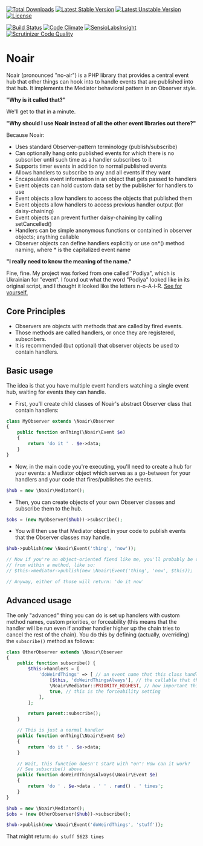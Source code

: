 [![Total Downloads](https://poser.pugx.org/garrettw/noair/downloads.svg)](https://packagist.org/packages/garrettw/noair) [![Latest Stable Version](https://poser.pugx.org/garrettw/noair/v/stable.svg)](https://packagist.org/packages/garrettw/noair) [![Latest Unstable Version](https://poser.pugx.org/garrettw/noair/v/unstable.svg)](https://packagist.org/packages/garrettw/noair) [![License](https://poser.pugx.org/garrettw/noair/license.svg)](https://packagist.org/packages/garrettw/noair)

[![Build Status](https://travis-ci.org/garrettw/noair.svg?branch=master)](https://travis-ci.org/garrettw/noair) [![Code Climate](https://codeclimate.com/github/garrettw/noair/badges/gpa.svg)](https://codeclimate.com/github/garrettw/noair) [![SensioLabsInsight](https://img.shields.io/sensiolabs/i/fc0bc904-ef77-4ed4-b474-8ce3db9a4cc2.svg)](https://insight.sensiolabs.com/projects/fc0bc904-ef77-4ed4-b474-8ce3db9a4cc2) [![Scrutinizer Code Quality](https://scrutinizer-ci.com/g/garrettw/noair/badges/quality-score.png?b=master)](https://scrutinizer-ci.com/g/garrettw/noair/?branch=master)

Noair
======

Noair (pronounced "no-air") is a PHP library that provides a central event hub
that other things can hook into to handle events that are published into that hub.
It implements the Mediator behavioral pattern in an Observer style.

**"Why is it called that?"**

We'll get to that in a minute.

**"Why should I use Noair instead of all the other event libraries out there?"**

Because Noair:
- Uses standard Observer-pattern terminology (publish/subscribe)
- Can optionally hang onto published events for which there is no subscriber until such time as a handler subscribes to it
- Supports timer events in addition to normal published events
- Allows handlers to subscribe to any and all events if they want
- Encapsulates event information in an object that gets passed to handlers
- Event objects can hold custom data set by the publisher for handlers to use
- Event objects allow handlers to access the objects that published them
- Event objects allow handlers to access previous handler output (for daisy-chaining)
- Event objects can prevent further daisy-chaining by calling setCancelled()
- Handlers can be simple anonymous functions or contained in observer objects; anything callable
- Observer objects can define handlers explicitly or use on*() method naming, where * is the capitalized event name

**"I really need to know the meaning of the name."**

Fine, fine. My project was forked from one called "Podiya", which is Ukrainian for
"event". I found out what the word "Podiya" looked like in its original script,
and I thought it looked like the letters n-o-A-i-R.
[See for yourself.](https://translate.google.com/#en/uk/event)

Core Principles
-------
- Observers are objects with methods that are called by fired events.
- Those methods are called handlers, or once they are registered, subscribers.
- It is recommended (but optional) that observer objects be used to contain handlers.

Basic usage
-------
The idea is that you have multiple event handlers watching a single event hub, waiting for events they can handle.

- First, you'll create child classes of Noair's abstract Observer class that contain handlers:
```php
class MyObserver extends \Noair\Observer
{
    public function onThing(\Noair\Event $e)
    {
        return 'do it ' . $e->data;
    }
}
```
- Now, in the main code you're executing, you'll need to create a hub for your events: a Mediator object which serves as a go-between for your handlers and your code that fires/publishes the events.
```php
$hub = new \Noair\Mediator();
```
- Then, you can create objects of your own Observer classes and subscribe them to the hub.
```php
$obs = (new MyObserver($hub))->subscribe();
```
- You will then use that Mediator object in your code to publish events that the Observer classes may handle.
```php
$hub->publish(new \Noair\Event('thing', 'now'));

// Now if you're an object-oriented fiend like me, you'll probably be calling that
// from within a method, like so:
// $this->mediator->publish(new \Noair\Event('thing', 'now', $this));

// Anyway, either of those will return: 'do it now'
```

Advanced usage
-------
The only "advanced" thing you can do is set up handlers with custom method names,
custom priorities, or forceability (this means that the handler will be run even if
another handler higher up the chain tries to cancel the rest of the chain).
You do this by defining (actually, overriding) the `subscribe()` method as follows:

```php
class OtherObserver extends \Noair\Observer
{
    public function subscribe() {
        $this->handlers = [
            'doWeirdThings' => [ // an event name that this class handles
                [$this, 'doWeirdThingsAlways'], // the callable that the event fires
                \Noair\Mediator::PRIORITY_HIGHEST, // how important this handler is
                true, // this is the forceability setting
            ],
        ];

        return parent::subscribe();
    }

    // This is just a normal handler
    public function onThing(\Noair\Event $e)
    {
        return 'do it ' . $e->data;
    }

    // Wait, this function doesn't start with "on"! How can it work?
    // See subscribe() above.
    public function doWeirdThingsAlways(\Noair\Event $e)
    {
        return 'do ' . $e->data . ' ' . rand() . ' times';
    }
}

$hub = new \Noair\Mediator();
$obs = (new OtherObserver($hub))->subscribe();

$hub->publish(new \Noair\Event('doWeirdThings', 'stuff'));
```

That might return: `do stuff 5623 times`
